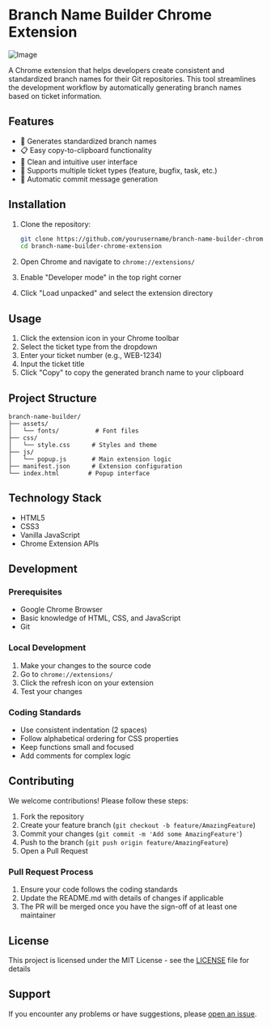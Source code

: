 # Branch Name Builder Chrome Extension

![Image](https://github.com/user-attachments/assets/d338d306-2e82-4b26-a742-234f44fcd6ee)

A Chrome extension that helps developers create consistent and standardized branch names for their Git repositories. This tool streamlines the development workflow by automatically generating branch names based on ticket information.

## Features

- 🎯 Generates standardized branch names
- 📋 Easy copy-to-clipboard functionality
- 🎨 Clean and intuitive user interface
- 🔄 Supports multiple ticket types (feature, bugfix, task, etc.)
- 💾 Automatic commit message generation

## Installation

1. Clone the repository:
   ```bash
   git clone https://github.com/yourusername/branch-name-builder-chrome-extension.git
   cd branch-name-builder-chrome-extension
   ```

2. Open Chrome and navigate to `chrome://extensions/`

3. Enable "Developer mode" in the top right corner

4. Click "Load unpacked" and select the extension directory

## Usage

1. Click the extension icon in your Chrome toolbar
2. Select the ticket type from the dropdown
3. Enter your ticket number (e.g., WEB-1234)
4. Input the ticket title
5. Click "Copy" to copy the generated branch name to your clipboard

## Project Structure

```
branch-name-builder/
├── assets/
│   └── fonts/          # Font files
├── css/
│   └── style.css      # Styles and theme
├── js/
│   └── popup.js       # Main extension logic
├── manifest.json      # Extension configuration
└── index.html        # Popup interface
```

## Technology Stack

- HTML5
- CSS3
- Vanilla JavaScript
- Chrome Extension APIs

## Development

### Prerequisites

- Google Chrome Browser
- Basic knowledge of HTML, CSS, and JavaScript
- Git

### Local Development

1. Make your changes to the source code
2. Go to `chrome://extensions/`
3. Click the refresh icon on your extension
4. Test your changes

### Coding Standards

- Use consistent indentation (2 spaces)
- Follow alphabetical ordering for CSS properties
- Keep functions small and focused
- Add comments for complex logic

## Contributing

We welcome contributions! Please follow these steps:

1. Fork the repository
2. Create your feature branch (`git checkout -b feature/AmazingFeature`)
3. Commit your changes (`git commit -m 'Add some AmazingFeature'`)
4. Push to the branch (`git push origin feature/AmazingFeature`)
5. Open a Pull Request

### Pull Request Process

1. Ensure your code follows the coding standards
2. Update the README.md with details of changes if applicable
3. The PR will be merged once you have the sign-off of at least one maintainer

## License

This project is licensed under the MIT License - see the [LICENSE](LICENSE) file for details

## Support

If you encounter any problems or have suggestions, please [open an issue](https://github.com/yourusername/branch-name-builder-chrome-extension/issues).
